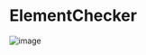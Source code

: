 # ElementChecker
![image](https://user-images.githubusercontent.com/73975100/130914920-0c69f0b8-a33d-4a30-b1dc-53bd9ed7aa08.png)
